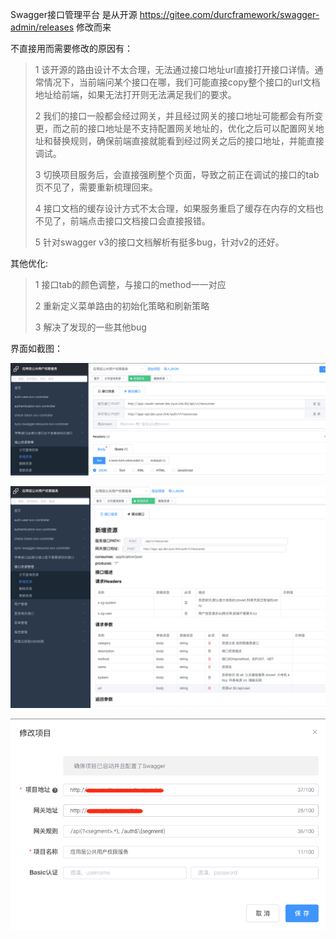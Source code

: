 Swagger接口管理平台 是从开源 https://gitee.com/durcframework/swagger-admin/releases 修改而来

不直接用而需要修改的原因有：
> 1 该开源的路由设计不太合理，无法通过接口地址url直接打开接口详情。通常情况下，当前端问某个接口在哪，我们可能直接copy整个接口的url文档地址给前端，如果无法打开则无法满足我们的要求。
> 
> 2 我们的接口一般都会经过网关，并且经过网关的接口地址可能都会有所变更，而之前的接口地址是不支持配置网关地址的，优化之后可以配置网关地址和替换规则，确保前端直接就能看到经过网关之后的接口地址，并能直接调试。
> 
> 3 切换项目服务后，会直接强刷整个页面，导致之前正在调试的接口的tab页不见了，需要重新梳理回来。
> 
> 4 接口文档的缓存设计方式不太合理，如果服务重启了缓存在内存的文档也不见了，前端点击接口文档接口会直接报错。
>
> 5 针对swagger v3的接口文档解析有挺多bug，针对v2的还好。

其他优化:
> 1 接口tab的颜色调整，与接口的method一一对应
> 
> 2 重新定义菜单路由的初始化策略和刷新策略
>
> 3 解决了发现的一些其他bug
>

界面如截图：

![](./imgs/swagger-1.png)

![](./imgs/swagger-2.png)

![](./imgs/swagger-edit.png)

![]()